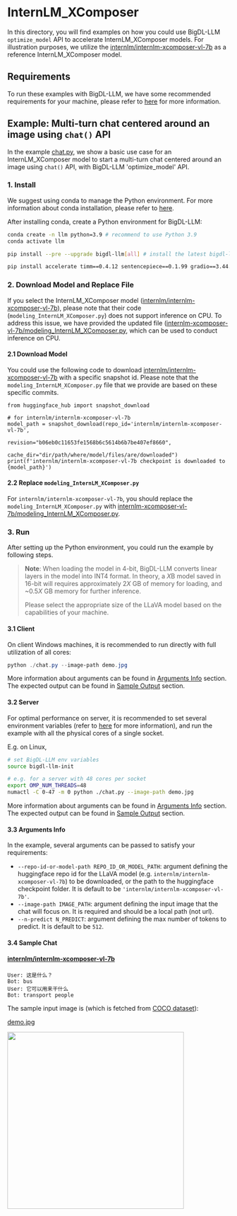 # InternLM_XComposer
In this directory, you will find examples on how you could use BigDL-LLM `optimize_model` API to accelerate InternLM_XComposer models. For illustration purposes, we utilize the [internlm/internlm-xcomposer-vl-7b](https://huggingface.co/internlm/internlm-xcomposer-vl-7b) as a reference InternLM_XComposer model.

## Requirements
To run these examples with BigDL-LLM, we have some recommended requirements for your machine, please refer to [here](../README.md#recommended-requirements) for more information.

## Example: Multi-turn chat centered around an image using `chat()` API
In the example [chat.py](./chat.py), we show a basic use case for an InternLM_XComposer model to start a multi-turn chat centered around an image using `chat()` API, with BigDL-LLM 'optimize_model' API.
### 1. Install
We suggest using conda to manage the Python environment. For more information about conda installation, please refer to [here](https://docs.conda.io/en/latest/miniconda.html#).

After installing conda, create a Python environment for BigDL-LLM:
```bash
conda create -n llm python=3.9 # recommend to use Python 3.9
conda activate llm

pip install --pre --upgrade bigdl-llm[all] # install the latest bigdl-llm nightly build with 'all' option

pip install accelerate timm==0.4.12 sentencepiece==0.1.99 gradio==3.44.4 markdown2==2.4.10 xlsxwriter==3.1.2 einops # additional package required for InternLM_XComposer to conduct generation

```

### 2. Download Model and Replace File
If you select the InternLM_XComposer model ([internlm/internlm-xcomposer-vl-7b](https://huggingface.co/internlm/internlm-xcomposer-vl-7b)), please note that their code (`modeling_InternLM_XComposer.py`) does not support inference on CPU. To address this issue, we have provided the updated file ([internlm-xcomposer-vl-7b/modeling_InternLM_XComposer.py](./internlm-xcomposer-vl-7b/modeling_InternLM_XComposer.py), which can be used to conduct inference on CPU.

#### 2.1 Download Model
You could use the following code to download [internlm/internlm-xcomposer-vl-7b](https://huggingface.co/internlm/internlm-xcomposer-vl-7b) with a specific snapshot id. Please note that the `modeling_InternLM_XComposer.py` file that we provide are based on these specific commits.

```
from huggingface_hub import snapshot_download

# for internlm/internlm-xcomposer-vl-7b
model_path = snapshot_download(repo_id='internlm/internlm-xcomposer-vl-7b',
                               revision="b06eb0c11653fe1568b6c5614b6b7be407ef8660",
                               cache_dir="dir/path/where/model/files/are/downloaded")
print(f'internlm/internlm-xcomposer-vl-7b checkpoint is downloaded to {model_path}')
```

#### 2.2 Replace `modeling_InternLM_XComposer.py`
For `internlm/internlm-xcomposer-vl-7b`, you should replace the `modeling_InternLM_XComposer.py` with [internlm-xcomposer-vl-7b/modeling_InternLM_XComposer.py](./internlm-xcomposer-vl-7b/modeling_InternLM_XComposer.py).


### 3. Run
After setting up the Python environment, you could run the example by following steps.

> **Note**: When loading the model in 4-bit, BigDL-LLM converts linear layers in the model into INT4 format. In theory, a *X*B model saved in 16-bit will requires approximately 2*X* GB of memory for loading, and ~0.5*X* GB memory for further inference.
>
> Please select the appropriate size of the LLaVA model based on the capabilities of your machine.

#### 3.1 Client
On client Windows machines, it is recommended to run directly with full utilization of all cores:
```powershell
python ./chat.py --image-path demo.jpg
```
More information about arguments can be found in [Arguments Info](#33-arguments-info) section. The expected output can be found in [Sample Output](#34-sample-output) section.

#### 3.2 Server
For optimal performance on server, it is recommended to set several environment variables (refer to [here](../README.md#best-known-configuration-on-linux) for more information), and run the example with all the physical cores of a single socket.

E.g. on Linux,
```bash
# set BigDL-LLM env variables
source bigdl-llm-init

# e.g. for a server with 48 cores per socket
export OMP_NUM_THREADS=48
numactl -C 0-47 -m 0 python ./chat.py --image-path demo.jpg
```
More information about arguments can be found in [Arguments Info](#33-arguments-info) section. The expected output can be found in [Sample Output](#34-sample-output) section.

#### 3.3 Arguments Info
In the example, several arguments can be passed to satisfy your requirements:

- `--repo-id-or-model-path REPO_ID_OR_MODEL_PATH`: argument defining the huggingface repo id for the LLaVA model (e.g. `internlm/internlm-xcomposer-vl-7b`) to be downloaded, or the path to the huggingface checkpoint folder. It is default to be `'internlm/internlm-xcomposer-vl-7b'`.
- `--image-path IMAGE_PATH`: argument defining the input image that the chat will focus on. It is required and should be a local path (not url).
- `--n-predict N_PREDICT`: argument defining the max number of tokens to predict. It is default to be `512`.


#### 3.4 Sample Chat
#### [internlm/internlm-xcomposer-vl-7b](https://huggingface.co/internlm/internlm-xcomposer-vl-7b)

```log
User: 这是什么？
Bot: bus
User: 它可以用来干什么
Bot: transport people
```

The sample input image is (which is fetched from [COCO dataset](https://cocodataset.org/#explore?id=178242)):

[demo.jpg](https://cocodataset.org/#explore?id=178242)

<a href="http://farm6.staticflickr.com/5331/8954873157_539393fece_z.jpg"><img width=400px src="http://farm6.staticflickr.com/5331/8954873157_539393fece_z.jpg" ></a>